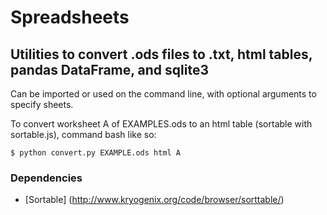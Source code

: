 # Spreadsheets

## Utilities to convert .ods files to .txt, html tables, pandas DataFrame, and sqlite3

Can be imported or used on the command line, with optional arguments to specify sheets. 

To convert worksheet A of EXAMPLES.ods to an html table (sortable with sortable.js), command bash like so:

`$ python convert.py EXAMPLE.ods html A`


### Dependencies

* [Sortable] (http://www.kryogenix.org/code/browser/sorttable/)